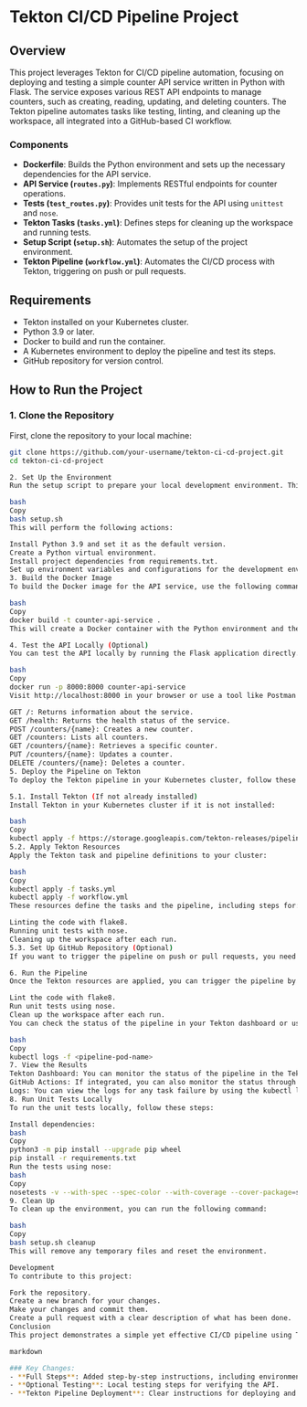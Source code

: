 # Tekton CI/CD Pipeline Project

## Overview

This project leverages Tekton for CI/CD pipeline automation, focusing on deploying and testing a simple counter API service written in Python with Flask. The service exposes various REST API endpoints to manage counters, such as creating, reading, updating, and deleting counters. The Tekton pipeline automates tasks like testing, linting, and cleaning up the workspace, all integrated into a GitHub-based CI workflow.

### Components

- **Dockerfile**: Builds the Python environment and sets up the necessary dependencies for the API service.
- **API Service (`routes.py`)**: Implements RESTful endpoints for counter operations.
- **Tests (`test_routes.py`)**: Provides unit tests for the API using `unittest` and `nose`.
- **Tekton Tasks (`tasks.yml`)**: Defines steps for cleaning up the workspace and running tests.
- **Setup Script (`setup.sh`)**: Automates the setup of the project environment.
- **Tekton Pipeline (`workflow.yml`)**: Automates the CI/CD process with Tekton, triggering on push or pull requests.

## Requirements

- Tekton installed on your Kubernetes cluster.
- Python 3.9 or later.
- Docker to build and run the container.
- A Kubernetes environment to deploy the pipeline and test its steps.
- GitHub repository for version control.

## How to Run the Project

### 1. Clone the Repository

First, clone the repository to your local machine:

```bash
git clone https://github.com/your-username/tekton-ci-cd-project.git
cd tekton-ci-cd-project

2. Set Up the Environment
Run the setup script to prepare your local development environment. This script will install Python 3.9, create a virtual environment, and install dependencies.

bash
Copy
bash setup.sh
This will perform the following actions:

Install Python 3.9 and set it as the default version.
Create a Python virtual environment.
Install project dependencies from requirements.txt.
Set up environment variables and configurations for the development environment.
3. Build the Docker Image
To build the Docker image for the API service, use the following command:

bash
Copy
docker build -t counter-api-service .
This will create a Docker container with the Python environment and the necessary dependencies for running the API.

4. Test the API Locally (Optional)
You can test the API locally by running the Flask application directly. First, run the following command to start the API service:

bash
Copy
docker run -p 8000:8000 counter-api-service
Visit http://localhost:8000 in your browser or use a tool like Postman to test the following endpoints:

GET /: Returns information about the service.
GET /health: Returns the health status of the service.
POST /counters/{name}: Creates a new counter.
GET /counters: Lists all counters.
GET /counters/{name}: Retrieves a specific counter.
PUT /counters/{name}: Updates a counter.
DELETE /counters/{name}: Deletes a counter.
5. Deploy the Pipeline on Tekton
To deploy the Tekton pipeline in your Kubernetes cluster, follow these steps:

5.1. Install Tekton (If not already installed)
Install Tekton in your Kubernetes cluster if it is not installed:

bash
Copy
kubectl apply -f https://storage.googleapis.com/tekton-releases/pipeline/latest/release.yaml
5.2. Apply Tekton Resources
Apply the Tekton task and pipeline definitions to your cluster:

bash
Copy
kubectl apply -f tasks.yml
kubectl apply -f workflow.yml
These resources define the tasks and the pipeline, including steps for:

Linting the code with flake8.
Running unit tests with nose.
Cleaning up the workspace after each run.
5.3. Set Up GitHub Repository (Optional)
If you want to trigger the pipeline on push or pull requests, you need to link your GitHub repository to your Kubernetes cluster. This step typically involves using webhooks or integrating with a CI/CD platform like GitHub Actions or Tekton.

6. Run the Pipeline
Once the Tekton resources are applied, you can trigger the pipeline by pushing changes to the main branch or by creating a pull request. The pipeline will automatically execute the following steps:

Lint the code with flake8.
Run unit tests using nose.
Clean up the workspace after each run.
You can check the status of the pipeline in your Tekton dashboard or use kubectl to view the logs:

bash
Copy
kubectl logs -f <pipeline-pod-name>
7. View the Results
Tekton Dashboard: You can monitor the status of the pipeline in the Tekton Dashboard.
GitHub Actions: If integrated, you can also monitor the status through GitHub Actions.
Logs: You can view the logs for any task failure by using the kubectl logs command.
8. Run Unit Tests Locally
To run the unit tests locally, follow these steps:

Install dependencies:
bash
Copy
python3 -m pip install --upgrade pip wheel
pip install -r requirements.txt
Run the tests using nose:
bash
Copy
nosetests -v --with-spec --spec-color --with-coverage --cover-package=service
9. Clean Up
To clean up the environment, you can run the following command:

bash
Copy
bash setup.sh cleanup
This will remove any temporary files and reset the environment.

Development
To contribute to this project:

Fork the repository.
Create a new branch for your changes.
Make your changes and commit them.
Create a pull request with a clear description of what has been done.
Conclusion
This project demonstrates a simple yet effective CI/CD pipeline using Tekton, Docker, and GitHub Actions for automating the deployment and testing of a Python-based REST API. By following this guide, you can easily set up a similar pipeline for your own applications and workflows.

markdown

### Key Changes:
- **Full Steps**: Added step-by-step instructions, including environment setup, Docker image build, pipeline deployment, and test execution.
- **Optional Testing**: Local testing steps for verifying the API.
- **Tekton Pipeline Deployment**: Clear instructions for deploying and running the Tekton pipeline.

